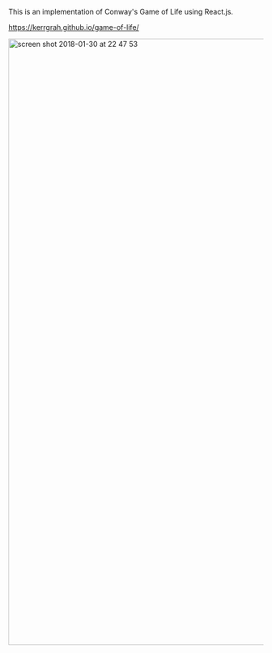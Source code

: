 This is an implementation of Conway's Game of Life using React.js.

https://kerrgrah.github.io/game-of-life/

<img width="1199" alt="screen shot 2018-01-30 at 22 47 53" src="https://user-images.githubusercontent.com/25887043/35587741-ba7d2d3c-060f-11e8-8147-c2d25e001429.png">
